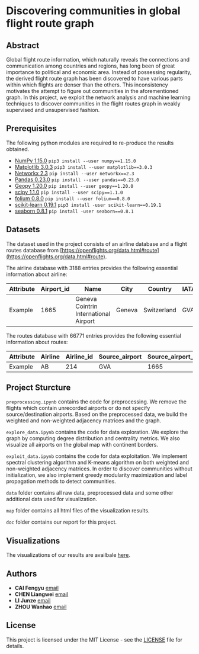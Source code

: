# Discovering communities in global flight route graph

## Abstract
Global flight route information, which naturally reveals the connections and communication among countries and regions, has long been of great importance to political and economic area. 
Instead of possessing regularity, the derived flight route graph has been discovered to have various parts within which flights are denser than the others. 
This inconsistency motivates the attempt to figure out communities in the aforementioned graph.
In this project, we exploit the network analysis and machine learning techniques to discover communities in the flight routes graph in weakly supervised and unsupervised fashion.

## Prerequisites
The following python modules are required to re-produce the results obtained.

* [NumPy 1.15.0](http://www.numpy.org) `pip3 install --user numpy==1.15.0`
* [Matplotlib 3.0.3](https://matplotlib.org) `pip3 install --user matplotlib==3.0.3`
* [Networkx 2.3](https://networkx.github.io)    `pip install --user networkx==2.3`
* [Pandas 0.23.0](https://pandas.pydata.org)    `pip install --user pandas==0.23.0`
* [Geopy 1.20.0](https://geopy.readthedocs.io/en/stable/) `pip install --user geopy==1.20.0`
* [scipy 1.1.0](https://www.scipy.org/) `pip install --user scipy==1.1.0`
* [folium 0.8.0](https://python-visualization.github.io/folium/) `pip install --user folium==0.8.0`
* [scikit-learn 0.19.1](https://scikit-learn.org/) `pip3 install -user scikit-learn==0.19.1`
* [seaborn 0.8.1](https://seaborn.pydata.org/) `pip install -user seaborn==0.8.1`

## Datasets
The dataset used in the project consists of an airline database and a flight routes database from [https://openflights.org/data.html#route](https://openflights.org/data.html#route).

The airline database with 3188 entries provides the following essential information about airline:

|Attribute| Airport_id | Name | City | Country | IATA | ICAO | Latitude | Longitude | Timezone | Tzdatabase |
|---------| ---------- | ---- | ---- | ------- | ---- | ---- | -------- | --------- | -------- | ---------- | 
|Example  | 1665       | Geneva Cointrin International Airport | Geneva | Switzerland | GVA	| LSGG | 46.238098 | 6.10895 | 1 | Europe/Paris |

The routes database with 66771 entries provides the following essential information about routes:

| Attribute | Airline | Airline_id | Source_airport | Source_airport_id | Destination_airport | Destination_airport_id | Stops | Equipment |
| --------- | ------- | ---------- | -------------- | ----------------- | ------------------- | ---------------------- | ----- | --------- |
| Example   | AB      | 214        | GVA            | 1665              | MAD                 | 1229                   | 0     | 320 319   |


## Project Sturcture

`preprocessing.ipynb` contains the code for preprocessing. We remove the flights which contain unrecorded airports or do not specify source/destination airports. Based on the preprocessed data, we build the weighted and non-weighted adjacency matrices and the graph.

`explore_data.ipynb` contains the code for data exploration.  We explore the graph by computing degree distribution and centrality metrics. We also visualize all airports on the global map with continent borders.

`exploit_data.ipynb` contains the code for data exploitation. We implement spectral clustering algorithm and K-means algorithm on both weighted and non-weighted adjacency matrices. In order to discover communities without initialization, we also implement greedy modularity maximization and label propagation methods to detect communities.

`data` folder contains all raw data, preprocessed data and some other additional data used for visualization.

`map` folder contains all html files of the visualization results.

`doc` folder contains our report for this project.

## Visualizations
The visualizations of our results are availbale [here](https://wanhaozhou.github.io/docs/display.html).
## Authors
* **CAI Fengyu** [email](mailto:fengyu.cai@epfl.ch)
* **CHEN Liangwei** [email](mailto:liangwei.chen@epfl.ch)
* **LI Junze** [email](mailto:junze.li@epfl.ch)
* **ZHOU Wanhao** [email](mailto:wanhao.zhou@epfl.ch)

## License

This project is licensed under the MIT License - see the [LICENSE](LICENSE) file for details.
